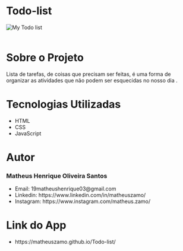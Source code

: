 # Todo-list

![My Todo list](https://user-images.githubusercontent.com/78445566/227165708-ec3befa4-8553-4323-902c-9ecc15288279.png)<br><br>
<h1>Sobre o Projeto</h1>
Lista de tarefas, de coisas que precisam ser feitas, é uma forma de organizar as atividades que não podem ser esquecidas no nosso dia .
<h1>Tecnologias Utilizadas</h1>
<ul>
  <li>HTML</li>
  <li>CSS</li>
  <li>JavaScript</li>
</ul>
<h1>Autor</h1>
<h3>Matheus Henrique Oliveira Santos</h3>
<ul>
  <li>Email: 19matheushenrique03@gmail.com</li>
  <li>Linkedin: https://www.linkedin.com/in/matheuszamo/</li>
  <li>Instagram: https://www.instagram.com/matheus.zamo/</li>
</ul>
<h1>Link do App</h1>
<ul>
<li>https://matheuszamo.github.io/Todo-list/</li>
</ul>

